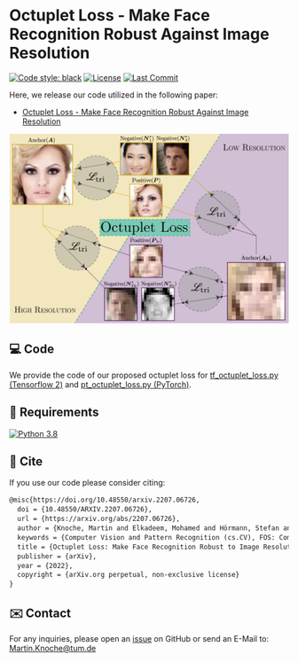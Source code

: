 # Octuplet Loss - Make Face Recognition Robust Against Image Resolution
[![Code style: black](https://img.shields.io/badge/code%20style-black-000000.svg)](https://github.com/psf/black)
[![License](https://img.shields.io/badge/license-MIT-blue)](https://img.shields.io/badge/license-MIT-blue)
[![Last Commit](https://img.shields.io/github/last-commit/martlgap/octuplet-loss)](https://img.shields.io/github/last-commit/martlgap/octuplet-loss)


Here, we release our code utilized in the following paper:
- [Octuplet Loss - Make Face Recognition Robust Against Image Resolution
](TBD)

![Loss Visualization](https://github.com/martlgap/octuplet-loss/blob/main/loss_vis.jpg?raw=true)


## 💻 Code
We provide the code of our proposed octuplet loss for [tf_octuplet_loss.py (Tensorflow 2)](https://github.com/martlgap/octuplet-loss/tf_octuplet_loss.py) 
and [pt_octuplet_loss.py (PyTorch)](https://github.com/martlgap/octuplet-loss/pt_octuplet_loss.py). 


## 🥣 Requirements
[![Python 3.8](https://img.shields.io/badge/Python-3.8-blue)](https://img.shields.io/badge/Python-3.8-blue)


## 📖 Cite
If you use our code please consider citing:
~~~tex
@misc{https://doi.org/10.48550/arxiv.2207.06726,
  doi = {10.48550/ARXIV.2207.06726},
  url = {https://arxiv.org/abs/2207.06726},
  author = {Knoche, Martin and Elkadeem, Mohamed and Hörmann, Stefan and Rigoll, Gerhard},
  keywords = {Computer Vision and Pattern Recognition (cs.CV), FOS: Computer and information sciences, FOS: Computer and information sciences},
  title = {Octuplet Loss: Make Face Recognition Robust to Image Resolution},
  publisher = {arXiv},
  year = {2022},
  copyright = {arXiv.org perpetual, non-exclusive license}
}
~~~


## ✉️ Contact
For any inquiries, please open an [issue](https://github.com/Martlgap/octuplet-loss/issues) on GitHub or send an E-Mail to: [Martin.Knoche@tum.de](mailto:Martin.Knoche@tum.de)

